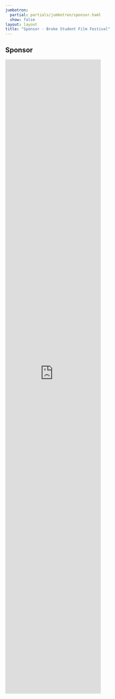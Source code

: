 ```yaml
---
jumbotron:
  partial: partials/jumbotron/sponsor.haml
  show: false
layout: layout
title: "Sponsor - Broke Student Film Festival"
---
```


## Sponsor

<iframe src="https://docs.google.com/spreadsheet/embeddedform?formkey=dFRqLWdaVnZhVlMyY3VVbUdhb3A1QXc6MA" class="row col-sm-12" height="1980" frameborder="0" marginheight="0" marginwidth="0">Loading...</iframe>
